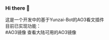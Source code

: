 ### Hi there 👋
这是一个开发中的基于Yunzai-Bot的AO3看文插件</br>
目前已实现功能：</br>
#AO3镜像 查看大陆可用的AO3镜像
<!--
**Lovelumine/lovelumine** is a ✨ _special_ ✨ repository because its `README.md` (this file) appears on your GitHub profile.

Here are some ideas to get you started:

- 🔭 I’m currently working on ...
- 🌱 I’m currently learning ...
- 👯 I’m looking to collaborate on ...
- 🤔 I’m looking for help with ...
- 💬 Ask me about ...
- 📫 How to reach me: ...
- 😄 Pronouns: ...
- ⚡ Fun fact: ...
-->
